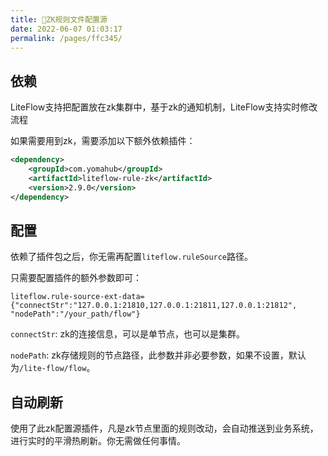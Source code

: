 ```yaml
---
title: 📗ZK规则文件配置源
date: 2022-06-07 01:03:17
permalink: /pages/ffc345/
---
```


## 依赖

LiteFlow支持把配置放在zk集群中，基于zk的通知机制，LiteFlow支持实时修改流程

如果需要用到zk，需要添加以下额外依赖插件：

```xml
<dependency>
    <groupId>com.yomahub</groupId>
    <artifactId>liteflow-rule-zk</artifactId>
    <version>2.9.0</version>
</dependency>
```

## 配置

依赖了插件包之后，你无需再配置`liteflow.ruleSource`路径。

只需要配置插件的额外参数即可：

```properties
liteflow.rule-source-ext-data={"connectStr":"127.0.0.1:21810,127.0.0.1:21811,127.0.0.1:21812", "nodePath":"/your_path/flow"}
```

`connectStr`: zk的连接信息，可以是单节点，也可以是集群。

`nodePath`: zk存储规则的节点路径，此参数并非必要参数，如果不设置，默认为`/lite-flow/flow`。

## 自动刷新
使用了此zk配置源插件，凡是zk节点里面的规则改动，会自动推送到业务系统，进行实时的平滑热刷新。你无需做任何事情。
